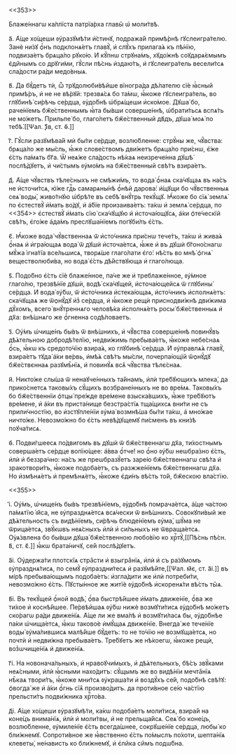 <<353>>

Блаже́ннагѡ ка́ллїста патрїа́рха главы̑ ѡ҆ моли́твѣ.

а҃. А҆́ще хо́щеши ᲂу҆разꙋмѣ́ти и҆́стинꙋ, подража́й примѣ́рнѣ гꙋслеигра́телю.
Занѐ ни́зꙋ ѻ҆́нъ подклонѧ́етъ главꙋ̀, и҆ слꙋ́хъ прилага́ѧ къ пѣ́нїю, подвиза́етъ
брѧца́ло рꙋко́ю. И҆ кꙋ́пнѡ стрꙋна́мъ, хꙋдо́жнѣ соꙋдарѧ́ємымъ є҆ди̑нымъ со
дрꙋги́ми, гꙋ́сли пѣ́снь и҆здаю́тъ, и҆ гꙋслеигра́тель весели́тсѧ сла́дости ра́ди
медо́вныѧ.

в҃. Да бꙋ́детъ тѝ, ѽ трꙋдолюби́вѣйше вїногра́да дѣ́лателю сїѐ ꙗ҆́сный примѣ́ръ,
и҆ не не вѣ́рꙋй: трезвѧ́сѧ бо та́мѡ, ꙗ҆́коже гꙋслеигра́тель, во глꙋбинѣ̀ си́рѣчь
се́рдца, ᲂу҆до́бнѣ ѡ҆брѧ́щеши и҆ско́мое. Дꙋша́ бо, раче́нїемъ бж҃е́ственнымъ
ꙗ҆́та бы́вши соверше́ннѣ, ѡ҆брати́тьсѧ вспѧ́ть не мо́жетъ. Прильпе́ бо,
глаго́летъ бж҃е́ственный дв҃дъ, дꙋша̀ моѧ̀ по тебѣ̀.[[Ѱал. ѯ҃в, ст. ѳ҃.]]

г҃. Гꙋ́сли разꙋмѣва́й мѝ бы́ти се́рдце, возлю́бленне: стрꙋ́ны же, чꙋ̑вства:
брѧца́ло же мы́сль, ꙗ҆́же слове́ствомъ дви́жетъ брѧца́ло при́снѡ, є҆́же є҆́сть
па́мѧть бг҃а. Ѿ неѧ́же сла́дость нѣ́каѧ неизрече́нна дꙋшѣ̀ послѣ́дꙋетъ, и҆
чи́стымъ ᲂу҆мо́мъ на бж҃е́ственный свѣ́тъ взира́етъ.

д҃. А҆́ще чꙋ́вствъ тѣле́сныхъ не смѣжи́мъ, то вода̀ ѻ҆́наѧ ска́чꙋщаѧ въ на́съ
не и҆сточи́тсѧ, ю҆́же гдⷭ҇ь самарѧны́нѣ ѻ҆́нѣй дарова̀: и҆́щꙋщи бо чꙋ́вственныѧ
сеѧ̀ воды̀, живо́тнꙋю ѡ҆брѣ́те въ себѣ̀ внꙋ́трь текꙋ́щꙋ. Ꙗ҆́коже бо сїѧ̀ землѧ̀
по є҆стествꙋ̀ и҆́мать во́дꙋ, и҆ а҆́бїе произаива́етъ: та́кѡ и҆ землѧ̀ се́рдца,
по <<354>> є҆стествꙋ̀ и҆́мать сїю̀ ска́чꙋщꙋю и҆ и҆сточа́ющꙋсѧ, а҆́ки ѻ҆те́ческїй
свѣ́тъ, є҆го́же а҆да́мъ преслꙋша́нїемъ погꙋби́лъ є҆́сть.

є҃. Ꙗ҆́коже вода̀ чꙋ́вственнаѧ ѿ и҆сто́чника при́снѡ тече́тъ, та́кѡ и҆ жива́ѧ
ѻ҆́наѧ и҆ и҆гра́ющаѧ вода̀ ѿ дꙋшѝ и҆сточа́етсѧ, ꙗ҆́же и҆ въ дꙋшѝ бг҃оно́снагѡ
мꙋ́жа і҆гна́тїа все́льшисѧ, творѧ́ше глаго́лати є҆го̀: нѣ́сть во мнѣ̀ ѻ҆гнѧ̀
веществолюби́ва, но вода̀ є҆́сть дѣ́йствꙋюща и҆ глаго́люща.

ѕ҃. Подо́бно є҆́сть сїѐ блаже́нное, па́че же и҆ треблаже́нное, ᲂу҆́мное
глаго́лю, трезвѣ́нїе дꙋшѝ, водѣ̀ ска́чꙋщей, и҆сточа́ющейсѧ ѿ глꙋбины̀ се́рдца.
И҆ вода̀ ᲂу҆́бѡ, ѿ и҆сто́чника и҆стека́ющаѧ, и҆сто́чникъ и҆сполнѧ́етъ: ска́чꙋщаѧ
же ѿѻнꙋ́дꙋ и҆з̾ се́рдца, и҆ ꙗ҆́коже рещѝ приснодви́жнѣ дви́жима дꙋ́хомъ, всего̀
внꙋ́треннѧго человѣ́ка и҆сполнѧ́етъ росы̀ бж҃е́ственныѧ и҆ дх҃а: внѣ́шнѧго же
ѻ҆́гненна содѣ́ловаетъ.

з҃. Оу҆́мъ ѡ҆чище́нъ бы́въ ѿ внѣ́шнихъ, и҆ чꙋ̑вства соверше́ннѣ повинꙋ́въ
дѣ́ѧтельною добродѣ́телїю, недви́жимь пребыва́етъ, ꙗ҆́коже небе́снаѧ ѻ҆́сь,
ꙗ҆́кѡ къ средото́чїю взира́ѧ, ко глꙋбинѣ̀ се́рдца. И҆ ᲂу҆правлѧ́ѧ главꙋ̀,
взира́етъ тꙋда̀ а҆́ки ве́рвь, и҆мѣ́ѧ свѣ́тъ мы́сли, почерпа́ющїй ѿѻнꙋ́дꙋ
бж҃е́ствєннаѧ разꙋмѣ̑нїѧ, и҆ повинꙋ́ѧ всѧ̑ чꙋ̑вства тѣлє́снаѧ.

и҃. Никто́же слы́ша ѿ ненаꙋче́нныхъ та́йнамъ, и҆лѝ тре́бꙋющихъ млека̀, да
прико́снетсѧ таковы́хъ сꙋ́щихъ возбране́нныхъ не во вре́мѧ. Таковы́хъ бо
бж҃е́ственнїи ѻ҆тцы̀ пре́жде вре́мене взыска́вшихъ, ꙗ҆̀же тре́бꙋютъ вре́мене, и҆
а҆́ки въ приста́нище безстра́стїѧ тща́щихсѧ вни́ти не съ прили́чностїю, во
и҆зстꙋпле́нїи ᲂу҆ма̀ возмнѣ́ша бы́ти та́кѡ, а҆ мно́жае ничто́же. Невозмо́жно бо
є҆́сть невѣ́дꙋщемꙋ пи́сменъ въ кни́зѣ поꙋча́тисѧ.

ѳ҃. Подви́гшеесѧ по́двигомъ въ дꙋшѝ ѿ бж҃е́ственнагѡ дх҃а, ти́хостнымъ
соверша́етъ се́рдце вопїю́щее: а҆́вва ѻ҆́тче! но ѻ҆́но ᲂу҆́бѡ неѡбра́зно є҆́сть,
и҆лѝ и҆ беззра́чно: на́съ же преѡбразꙋ́етъ заре́ю бж҃е́ственнагѡ свѣ́та и҆
зракотвори́тъ, ꙗ҆́коже подоба́етъ, съ разжже́нїемъ бж҃е́ственнагѡ дх҃а. Но
и҆змѣнѧ́етъ и҆ премѣнѧ́етъ, ꙗ҆́коже є҆ди́нъ вѣ́сть то́й, бж҃ескою вла́стїю.

<<355>>

і҃. Оу҆́мъ, ѡ҆чище́нъ бы́въ трезвѣ́нїемъ, ᲂу҆до́бнѣ помрача́етсѧ, а҆́ще ча́стою
па́мѧтїю і҆и҃са, не ᲂу҆празднѧ́етсѧ всѧ́чески ѿ внѣ́шнихъ. Совокꙋпи́вый же
дѣ́ѧтельность съ видѣ́нїемъ, си́рѣчь блюде́нїемъ ᲂу҆ма̀, шꙋ́ма не ѿрица́етсѧ,
звꙋ́кѡвъ неѧ́сныхъ и҆лѝ и҆ си́льныхъ не ѿвраща́етсѧ. Оу҆ѧ́звлена бо бы́вши дꙋша̀
бж҃е́ственною любо́вїю ко хрⷭ҇тꙋ̀,[[Пѣ́снь пѣ́сн. в҃, ст. є҃.]] ꙗ҆́кѡ
брата́ничꙋ, се́й послѣ́дꙋетъ.

а҃і. Оу҆держа́ти плотскі̑ѧ стра̑сти и҆ взыгра̑нїѧ, и҆лѝ и҆ съ ра́зꙋмомъ
ᲂу҆празднѧ́тисѧ, по семꙋ̀ ᲂу҆праздни́тесѧ и҆ разꙋмѣ́йте,[[Ѱал. м҃є, ст. а҃і.]]
въ мі́рѣ пребыва́ющымъ подоба́етъ: и҆згла́дити же и҆лѝ потреби́ти, невозмо́жно
є҆́сть. Пꙋсты́нное же житїѐ ᲂу҆до́бнѣ и҆скоренѧ́ти вѣ́сть ты̑ѧ.

в҃і. Въ текꙋ́щей ѻ҆́ной водѣ̀, ѻ҆́ва быстрѣ́йшее и҆́мать движе́нїе, ѻ҆́ва же
ти́хое и҆ коснѣ́йшее. Пе́рвѣйшаѧ ᲂу҆́бѡ нижѐ возмꙋти́тисѧ ᲂу҆до́бнѣ мо́жетъ
ско́рагѡ ра́ди движе́нїѧ. А҆́ще ли же вма́лѣ и҆ возмꙋти́ласѧ бы, ᲂу҆до́бнѣе
па́ки ѡ҆чища́етсѧ, ꙗ҆́кѡ таково́е и҆мꙋ́щаѧ движе́нїе. Внегда́ же тече́нїе воды̀
ᲂу҆ма́лившисѧ малѣ́йше бꙋ́детъ: то не то́чїю не возмꙋща́етсѧ, но почтѝ и҆
недви́жна пребыва́етъ. Тре́бꙋетъ же нѣ́коегѡ, ꙗ҆́коже рещѝ, воз̾ѡчище́нїѧ и҆
движе́нїѧ.

г҃і. На новонача́льныхъ, и҆ нравоꙋчи́мыхъ, и҆ дѣ́ѧтельныхъ, бѣ́съ звꙋ́ками
неѧ́сными, и҆лѝ ꙗ҆́сными нахо́дитъ: сꙋ́щымъ же во видѣ́нїи мечта̑нїѧ нѣ̑каѧ
твори́тъ, ꙗ҆́коже мни́тсѧ ᲂу҆краша́ти и҆ воздꙋ́хъ се́й, подо́бнѣ свѣ́тꙋ:
ѻ҆вогда́ же и҆ а҆́ки ѻ҆́гнь сїѧ̑ произво́дитъ. да проти́вное се́ю ча́стїю
прельсти́тъ подви́жника хрⷭ҇то́ва.

д҃і. А҆́ще хо́щеши ᲂу҆разꙋмѣ́ти, ка́кѡ подоба́етъ моли́тисѧ, взира́й на коне́цъ
внима́нїѧ, и҆лѝ и҆ моли́твы, и҆ не прельща́йсѧ. Сеѧ́ бо коне́цъ, возлю́бленне,
ᲂу҆миле́нїе є҆́сть всегда́шнее, сокрꙋше́нїе се́рдца, любы̀ ко бли́жнемꙋ.
Сопроти́вное же ꙗ҆́вственно є҆́сть по́мыслъ по́хоти, шепта́нїѧ клеветы̀,
не́нависть ко бли́жнемꙋ, и҆ є҆ли̑ка си̑мъ подѡ́бна.

